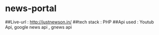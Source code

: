 # news-portal
##Live-url : http://justnewson.in/
##tech stack : PHP 
##Api used : Youtub Api, google news api , gnews api

